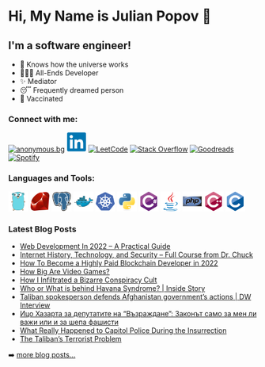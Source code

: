 # Hi, My Name is Julian Popov 👋 

## I'm a software engineer!

- 🔭 Knows how the universe works
- 🧑🏻‍💻 All-Ends Developer
- ✨ Mediator
- 😴 Frequently dreamed person
- 💉 Vaccinated

### Connect with me:

[<img alt="anonymous.bg" width="40px" src="https://static.wixstatic.com/media/fc8d9f_e1d6563ba7ce436da06dac34816eb6cc~mv2.jpeg" />][website]
[<img alt="LinkedIn" width="40px" src="https://github.com/devicons/devicon/blob/master/icons/linkedin/linkedin-original.svg" />][linkedin]
[<img alt="LeetCode" width="40px" src="https://avatars.githubusercontent.com/u/37351657" />][leetcode]
[<img alt="Stack Overflow" width="40px" src="https://avatars.githubusercontent.com/u/1393171" />][stackoverflow]
[<img alt="Goodreads" width="40px" src="https://avatars.githubusercontent.com/u/1386325" />][goodreads]
[<img alt="Spotify" width="40px" src="https://avatars.githubusercontent.com/u/251374" />][spotify]  

### Languages and Tools:

[<img alt="Go" width="40px" src="https://github.com/devicons/devicon/blob/master/icons/go/go-original.svg" />][go]
[<img alt="Ruby" width="40px" src="https://github.com/devicons/devicon/blob/master/icons/ruby/ruby-original.svg" />][ruby]
[<img alt="PostgreSQL" width="40px" src="https://github.com/devicons/devicon/blob/master/icons/postgresql/postgresql-original.svg" />][postgresql]
[<img alt="Docker" width="40px" src="https://github.com/devicons/devicon/blob/master/icons/docker/docker-original.svg" />][docker]
[<img alt="Kubernetes" width="40px" src="https://github.com/devicons/devicon/blob/master/icons/kubernetes/kubernetes-plain.svg" />][kubernetes]
[<img alt="Python" width="40px" src="https://github.com/devicons/devicon/blob/master/icons/python/python-original.svg" />][python]
[<img alt="C#" width="40px" src="https://github.com/devicons/devicon/blob/master/icons/csharp/csharp-original.svg" />][csharp]
[<img alt="Java" width="40px" src="https://github.com/devicons/devicon/blob/master/icons/java/java-original.svg" />][java]
[<img alt="PHP" width="40px" src="https://github.com/devicons/devicon/blob/master/icons/php/php-original.svg" />][php]
[<img alt="C++" width="40px" src="https://github.com/devicons/devicon/blob/master/icons/cplusplus/cplusplus-original.svg" />][cpp]
[<img alt="C" width="40px" src="https://github.com/devicons/devicon/blob/master/icons/c/c-original.svg" />][c]  

### Latest Blog Posts

<!-- BLOG-POST-LIST:START -->
- [Web Development In 2022 – A Practical Guide](https://blog.anonymous.bg/2022/01/17/web-development-in-2022-a-practical-guide/)
- [Internet History, Technology, and Security – Full Course from Dr. Chuck](https://blog.anonymous.bg/2022/01/17/internet-history-technology-and-security-full-course-from-dr-chuck/)
- [How To Become a Highly Paid Blockchain Developer in 2022](https://blog.anonymous.bg/2022/01/14/how-to-become-a-highly-paid-blockchain-developer-in-2022/)
- [How Big Are Video Games?](https://blog.anonymous.bg/2022/01/14/how-big-are-video-games/)
- [How I Infiltrated a Bizarre Conspiracy Cult](https://blog.anonymous.bg/2022/01/14/how-i-infiltrated-a-bizarre-conspiracy-cult/)
- [Who or What is behind Havana Syndrome? | Inside Story](https://blog.anonymous.bg/2022/01/14/who-or-what-is-behind-havana-syndrome-inside-story/)
- [Taliban spokesperson defends Afghanistan government’s actions | DW Interview](https://blog.anonymous.bg/2022/01/14/taliban-spokesperson-defends-afghanistan-governments-actions-dw-interview/)
- [Ицо Хазарта за депутатите на “Възраждане”: Законът само за мен ли важи или и за шепа фашисти](https://blog.anonymous.bg/2022/01/14/%d0%b8%d1%86%d0%be-%d1%85%d0%b0%d0%b7%d0%b0%d1%80%d1%82%d0%b0-%d0%b7%d0%b0-%d0%b4%d0%b5%d0%bf%d1%83%d1%82%d0%b0%d1%82%d0%b8%d1%82%d0%b5-%d0%bd%d0%b0-%d0%b2%d1%8a%d0%b7%d1%80%d0%b0%d0%b6%d0%b4%d0%b0/)
- [What Really Happened to Capitol Police During the Insurrection](https://blog.anonymous.bg/2022/01/11/what-really-happened-to-capitol-police-during-the-insurrection/)
- [The Taliban’s Terrorist Problem](https://blog.anonymous.bg/2022/01/01/the-talibans-terrorist-problem/)
<!-- BLOG-POST-LIST:END -->

➡️ [more blog posts...][blog]

[website]: https://anonymous.bg/
[linkedin]: https://www.linkedin.com/in/julianpopov/
[leetcode]: https://leetcode.com/ju-popov/
[stackoverflow]: https://stackoverflow.com/users/44537/julian-popov
[goodreads]: https://www.goodreads.com/review/list/2622629-ju?shelf=read&view=covers
[spotify]: https://open.spotify.com/user/ju

[go]: https://golang.org/
[ruby]: https://www.ruby-lang.org/
[postgresql]: https://www.postgresql.org/
[docker]: https://www.docker.com/
[kubernetes]: https://kubernetes.io/
[python]: https://www.python.org/
[csharp]: https://docs.microsoft.com/en-us/dotnet/csharp/
[java]: https://www.java.com/
[php]: https://www.php.net/
[cpp]: https://isocpp.org/
[c]: https://www.iso.org/standard/74528.html

[blog]: https://blog.anonymous.bg/
